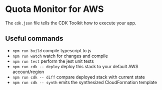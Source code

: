 # Quota Monitor for AWS

The `cdk.json` file tells the CDK Toolkit how to execute your app.

## Useful commands

- `npm run build` compile typescript to js
- `npm run watch` watch for changes and compile
- `npm run test` perform the jest unit tests
- `npm run cdk -- deploy` deploy this stack to your default AWS account/region
- `npm run cdk -- diff` compare deployed stack with current state
- `npm run cdk -- synth` emits the synthesized CloudFormation template
